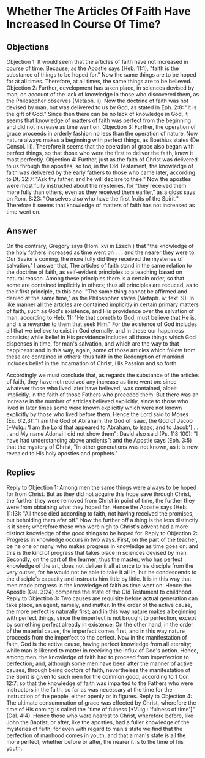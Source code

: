 # Whether The Articles Of Faith Have Increased In Course Of Time?
## Objections
Objection 1: It would seem that the articles of faith have not increased in course of time. Because, as the Apostle says (Heb. 11:1), "faith is the substance of things to be hoped for." Now the same things are to be hoped for at all times. Therefore, at all times, the same things are to be believed.
Objection 2: Further, development has taken place, in sciences devised by man, on account of the lack of knowledge in those who discovered them, as the Philosopher observes (Metaph. ii). Now the doctrine of faith was not devised by man, but was delivered to us by God, as stated in Eph. 2:8: "It is the gift of God." Since then there can be no lack of knowledge in God, it seems that knowledge of matters of faith was perfect from the beginning and did not increase as time went on.
Objection 3: Further, the operation of grace proceeds in orderly fashion no less than the operation of nature. Now nature always makes a beginning with perfect things, as Boethius states (De Consol. iii). Therefore it seems that the operation of grace also began with perfect things, so that those who were the first to deliver the faith, knew it most perfectly.
Objection 4: Further, just as the faith of Christ was delivered to us through the apostles, so too, in the Old Testament, the knowledge of faith was delivered by the early fathers to those who came later, according to Dt. 32:7: "Ask thy father, and he will declare to thee." Now the apostles were most fully instructed about the mysteries, for "they received them more fully than others, even as they received them earlier," as a gloss says on Rom. 8:23: "Ourselves also who have the first fruits of the Spirit." Therefore it seems that knowledge of matters of faith has not increased as time went on.
## Answer
On the contrary, Gregory says (Hom. xvi in Ezech.) that "the knowledge of the holy fathers increased as time went on . . . and the nearer they were to Our Savior's coming, the more fully did they received the mysteries of salvation."
I answer that, The articles of faith stand in the same relation to the doctrine of faith, as self-evident principles to a teaching based on natural reason. Among these principles there is a certain order, so that some are contained implicitly in others; thus all principles are reduced, as to their first principle, to this one: "The same thing cannot be affirmed and denied at the same time," as the Philosopher states (Metaph. iv, text. 9). In like manner all the articles are contained implicitly in certain primary matters of faith, such as God's existence, and His providence over the salvation of man, according to Heb. 11: "He that cometh to God, must believe that He is, and is a rewarder to them that seek Him." For the existence of God includes all that we believe to exist in God eternally, and in these our happiness consists; while belief in His providence includes all those things which God dispenses in time, for man's salvation, and which are the way to that happiness: and in this way, again, some of those articles which follow from these are contained in others: thus faith in the Redemption of mankind includes belief in the Incarnation of Christ, His Passion and so forth.

Accordingly we must conclude that, as regards the substance of the articles of faith, they have not received any increase as time went on: since whatever those who lived later have believed, was contained, albeit implicitly, in the faith of those Fathers who preceded them. But there was an increase in the number of articles believed explicitly, since to those who lived in later times some were known explicitly which were not known explicitly by those who lived before them. Hence the Lord said to Moses (Ex. 6:2,3): "I am the God of Abraham, the God of Isaac, the God of Jacob [*Vulg.: 'I am the Lord that appeared to Abraham, to Isaac, and to Jacob'] . . . and My name Adonai I did not show them": David also said (Ps. 118:100): "I have had understanding above ancients": and the Apostle says (Eph. 3:5) that the mystery of Christ, "in other generations was not known, as it is now revealed to His holy apostles and prophets."
## Replies
Reply to Objection 1: Among men the same things were always to be hoped for from Christ. But as they did not acquire this hope save through Christ, the further they were removed from Christ in point of time, the further they were from obtaining what they hoped for. Hence the Apostle says (Heb. 11:13): "All these died according to faith, not having received the promises, but beholding them afar off." Now the further off a thing is the less distinctly is it seen; wherefore those who were nigh to Christ's advent had a more distinct knowledge of the good things to be hoped for.
Reply to Objection 2: Progress in knowledge occurs in two ways. First, on the part of the teacher, be he one or many, who makes progress in knowledge as time goes on: and this is the kind of progress that takes place in sciences devised by man. Secondly, on the part of the learner; thus the master, who has perfect knowledge of the art, does not deliver it all at once to his disciple from the very outset, for he would not be able to take it all in, but he condescends to the disciple's capacity and instructs him little by little. It is in this way that men made progress in the knowledge of faith as time went on. Hence the Apostle (Gal. 3:24) compares the state of the Old Testament to childhood.
Reply to Objection 3: Two causes are requisite before actual generation can take place, an agent, namely, and matter. In the order of the active cause, the more perfect is naturally first; and in this way nature makes a beginning with perfect things, since the imperfect is not brought to perfection, except by something perfect already in existence. On the other hand, in the order of the material cause, the imperfect comes first, and in this way nature proceeds from the imperfect to the perfect. Now in the manifestation of faith, God is the active cause, having perfect knowledge from all eternity; while man is likened to matter in receiving the influx of God's action. Hence, among men, the knowledge of faith had to proceed from imperfection to perfection; and, although some men have been after the manner of active causes, through being doctors of faith, nevertheless the manifestation of the Spirit is given to such men for the common good, according to 1 Cor. 12:7; so that the knowledge of faith was imparted to the Fathers who were instructors in the faith, so far as was necessary at the time for the instruction of the people, either openly or in figures.
Reply to Objection 4: The ultimate consummation of grace was effected by Christ, wherefore the time of His coming is called the "time of fulness [*Vulg.: 'fulness of time']" (Gal. 4:4). Hence those who were nearest to Christ, wherefore before, like John the Baptist, or after, like the apostles, had a fuller knowledge of the mysteries of faith; for even with regard to man's state we find that the perfection of manhood comes in youth, and that a man's state is all the more perfect, whether before or after, the nearer it is to the time of his youth.